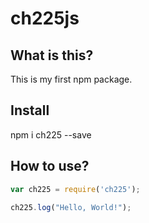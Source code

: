 # ch225js
## What is this?

This is my first npm package.

## Install

npm i ch225 --save

## How to use?

```javascript
var ch225 = require('ch225');

ch225.log("Hello, World!");
```

